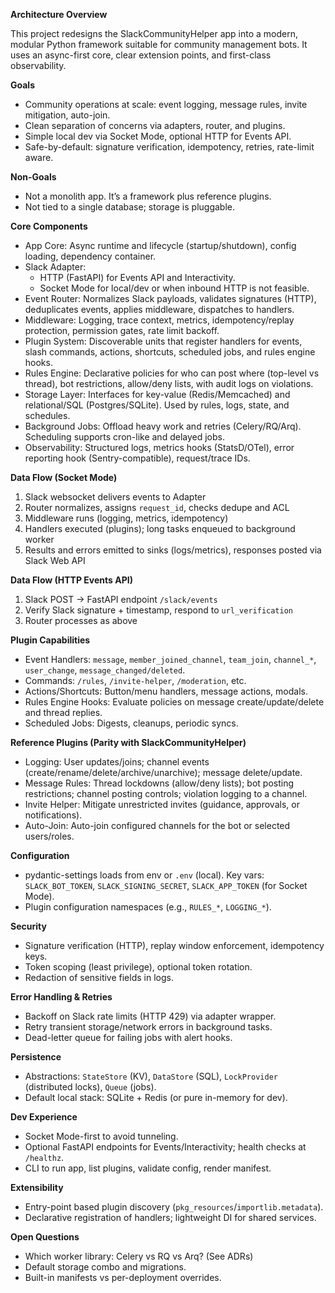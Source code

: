 **Architecture Overview**

This project redesigns the SlackCommunityHelper app into a modern, modular Python framework suitable for community management bots. It uses an async-first core, clear extension points, and first-class observability.

**Goals**
- Community operations at scale: event logging, message rules, invite mitigation, auto-join.
- Clean separation of concerns via adapters, router, and plugins.
- Simple local dev via Socket Mode, optional HTTP for Events API.
- Safe-by-default: signature verification, idempotency, retries, rate-limit aware.

**Non-Goals**
- Not a monolith app. It’s a framework plus reference plugins.
- Not tied to a single database; storage is pluggable.

**Core Components**
- App Core: Async runtime and lifecycle (startup/shutdown), config loading, dependency container.
- Slack Adapter:
  - HTTP (FastAPI) for Events API and Interactivity.
  - Socket Mode for local/dev or when inbound HTTP is not feasible.
- Event Router: Normalizes Slack payloads, validates signatures (HTTP), deduplicates events, applies middleware, dispatches to handlers.
- Middleware: Logging, trace context, metrics, idempotency/replay protection, permission gates, rate limit backoff.
- Plugin System: Discoverable units that register handlers for events, slash commands, actions, shortcuts, scheduled jobs, and rules engine hooks.
- Rules Engine: Declarative policies for who can post where (top-level vs thread), bot restrictions, allow/deny lists, with audit logs on violations.
- Storage Layer: Interfaces for key-value (Redis/Memcached) and relational/SQL (Postgres/SQLite). Used by rules, logs, state, and schedules.
- Background Jobs: Offload heavy work and retries (Celery/RQ/Arq). Scheduling supports cron-like and delayed jobs.
- Observability: Structured logs, metrics hooks (StatsD/OTel), error reporting hook (Sentry-compatible), request/trace IDs.

**Data Flow (Socket Mode)**
1) Slack websocket delivers events to Adapter
2) Router normalizes, assigns `request_id`, checks dedupe and ACL
3) Middleware runs (logging, metrics, idempotency)
4) Handlers executed (plugins); long tasks enqueued to background worker
5) Results and errors emitted to sinks (logs/metrics), responses posted via Slack Web API

**Data Flow (HTTP Events API)**
1) Slack POST -> FastAPI endpoint `/slack/events`
2) Verify Slack signature + timestamp, respond to `url_verification`
3) Router processes as above

**Plugin Capabilities**
- Event Handlers: `message`, `member_joined_channel`, `team_join`, `channel_*`, `user_change`, `message_changed/deleted`.
- Commands: `/rules`, `/invite-helper`, `/moderation`, etc.
- Actions/Shortcuts: Button/menu handlers, message actions, modals.
- Rules Engine Hooks: Evaluate policies on message create/update/delete and thread replies.
- Scheduled Jobs: Digests, cleanups, periodic syncs.

**Reference Plugins (Parity with SlackCommunityHelper)**
- Logging: User updates/joins; channel events (create/rename/delete/archive/unarchive); message delete/update.
- Message Rules: Thread lockdowns (allow/deny lists); bot posting restrictions; channel posting controls; violation logging to a channel.
- Invite Helper: Mitigate unrestricted invites (guidance, approvals, or notifications).
- Auto-Join: Auto-join configured channels for the bot or selected users/roles.

**Configuration**
- pydantic-settings loads from env or `.env` (local). Key vars: `SLACK_BOT_TOKEN`, `SLACK_SIGNING_SECRET`, `SLACK_APP_TOKEN` (for Socket Mode).
- Plugin configuration namespaces (e.g., `RULES_*`, `LOGGING_*`).

**Security**
- Signature verification (HTTP), replay window enforcement, idempotency keys.
- Token scoping (least privilege), optional token rotation.
- Redaction of sensitive fields in logs.

**Error Handling & Retries**
- Backoff on Slack rate limits (HTTP 429) via adapter wrapper.
- Retry transient storage/network errors in background tasks.
- Dead-letter queue for failing jobs with alert hooks.

**Persistence**
- Abstractions: `StateStore` (KV), `DataStore` (SQL), `LockProvider` (distributed locks), `Queue` (jobs).
- Default local stack: SQLite + Redis (or pure in-memory for dev).

**Dev Experience**
- Socket Mode-first to avoid tunneling.
- Optional FastAPI endpoints for Events/Interactivity; health checks at `/healthz`.
- CLI to run app, list plugins, validate config, render manifest.

**Extensibility**
- Entry-point based plugin discovery (`pkg_resources`/`importlib.metadata`).
- Declarative registration of handlers; lightweight DI for shared services.

**Open Questions**
- Which worker library: Celery vs RQ vs Arq? (See ADRs)
- Default storage combo and migrations.
- Built-in manifests vs per-deployment overrides.

